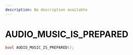 ```yaml
---
description: No description available 
---
```


# AUDIO_MUSIC_IS_PREPARED

```cpp
bool AUDIO_MUSIC_IS_PREPARED();
```